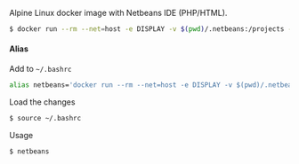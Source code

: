 Alpine Linux docker image with Netbeans IDE (PHP/HTML).

```bash
$ docker run --rm --net=host -e DISPLAY -v $(pwd)/.netbeans:/projects -v $(pwd):/data -u 1000 jimlei/alpine-netbeans &
```

#### Alias
Add to `~/.bashrc`
```bash
alias netbeans='docker run --rm --net=host -e DISPLAY -v $(pwd)/.netbeans:/projects -v $(pwd):/data -u 1000 jimlei/alpine-netbeans &'
```

Load the changes
```bash
$ source ~/.bashrc
```

Usage
```bash
$ netbeans
```


